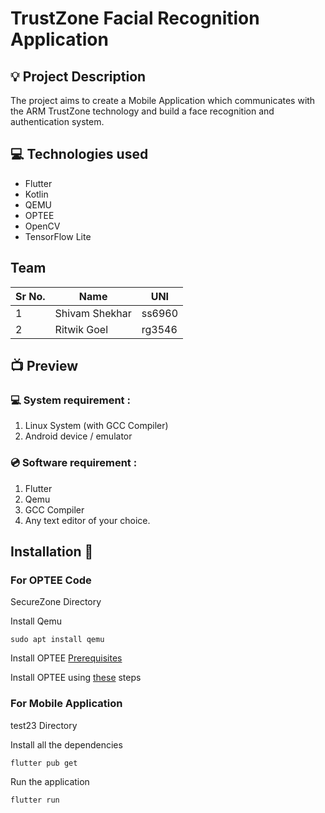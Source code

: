# TrustZone Facial Recognition Application

## 💡 Project Description

The project aims to create a Mobile Application which communicates with the ARM TrustZone technology and build a face recognition and authentication system.

## 💻 Technologies used

- Flutter
- Kotlin
- QEMU
- OPTEE
- OpenCV
- TensorFlow Lite

## Team

| Sr No. | Name           | UNI    |
| ------ | -------------- | ------ |
| 1      | Shivam Shekhar | ss6960 |
| 2      | Ritwik Goel    | rg3546 |

## 📺 Preview

### 💻 System requirement :

1. Linux System (with GCC Compiler)
2. Android device / emulator

### 💿 Software requirement :

1. Flutter
2. Qemu
3. GCC Compiler
4. Any text editor of your choice.

## Installation 🔧

### For OPTEE Code

SecureZone Directory

Install Qemu

```
sudo apt install qemu
```

Install OPTEE [Prerequisites](https://optee.readthedocs.io/en/latest/building/prerequisites.html)

Install OPTEE using [these](https://optee.readthedocs.io/en/latest/faq/faq.html#q-what-is-the-quickest-and-easiest-way-to-try-op-tee) steps

### For Mobile Application

test23 Directory

Install all the dependencies

```
flutter pub get
```

Run the application

```
flutter run
```
